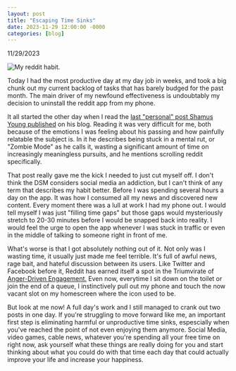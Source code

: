 ```yaml
---
layout: post
title: "Escaping Time Sinks"
date: 2023-11-29 12:00:00 -0000
categories: [blog]
---
```


11/29/2023

![My reddit habit.](https://reachforthesky.github.io/task-weaver-ai/assets/blog-content/11-29-2023/DrilReddit.png)

Today I had the most productive day at my day job in weeks, and took a big chunk out my current backlog of tasks that has barely budged for the past month. The main driver of my newfound effectiveness is undoubtably my decision to uninstall the reddit app from my phone. 

It all started the other day when I read the [last "personal" post Shamus Young published](https://www.shamusyoung.com/twentysidedtale/?p=54261) on his blog. Reading it was very difficult for me, both because of the emotions I was feeling about his passing and how painfully relatable the subject is. In it he describes being stuck in a mental rut, or "Zombie Mode" as he calls it, wasting a significant amount of time on increasingly meaningless pursuits, and he mentions scrolling reddit specifically. 

That post really gave me the kick I needed to just cut myself off. I don't think the DSM considers social media an addiction, but I can't think of any term that describes my habit better. Before I was spending several hours a day on the app. It was how I consumed all my news and discovered new content. Every moment there was a lull at work I had my phone out. I would tell myself I was just "filling time gaps" but those gaps would mysteriously stretch to 20-30 minutes before I would be snapped back into reality. I would feel the urge to open the app whenever I was stuck in traffic or even in the middle of talking to someone right in front of me.

What's worse is that I got absolutely nothing out of it. Not only was I wasting time, it usually just made me feel terrible. It's full of awful news, rage bait, and hateful discussion between its users. Like Twitter and Facebook before it, Reddit has earned itself a spot in the Triumvirate of [Anger-Driven Engagement.](https://www.techdetoxbox.com/weapons-of-digital-manipulation/how-attention-economy-profits-from-outrage/) Even now, everytime I sit down on the toilet or join the end of a queue, I instinctively pull out my phone and touch the now vacant slot on my homescreen where the icon used to be.

But look at me now! A full day's work and I still managed to crank out two posts in one day. If you're struggling to move forward like me, an important first step is eliminating harmful or unproductive time sinks, espescially when you've reached the point of not even enjoying them anymore. Social Media, video games, cable news, whatever you're spending all your free time on right now, ask yourself what these things are really doing for you and start thinking about what you could do with that time each day that could actually improve your life and increase your happiness.